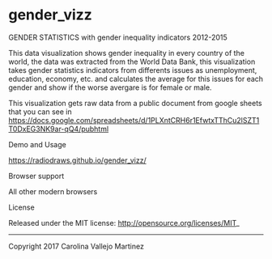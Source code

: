 # gender_vizz

GENDER STATISTICS
with gender inequality indicators 2012-2015

This data visualization shows gender inequality in every country of the world, the data was extracted from the World Data Bank, this visualization takes gender statistics indicators from differents issues as unemployment, education, economy, etc. and calculates the average for this issues for each gender and show if the worse avergare is for female or male.


This visualization gets raw data from a public document from google sheets that you can see in https://docs.google.com/spreadsheets/d/1PLXntCRH6r1EfwtxTThCu2lSZT1T0DxEG3NK9ar-qQ4/pubhtml

Demo and Usage

https://radiodraws.github.io/gender_vizz/


Browser support

All other modern browsers

License

Released under the MIT license: http://opensource.org/licenses/MIT_



* * *

Copyright 2017 Carolina Vallejo Martinez
